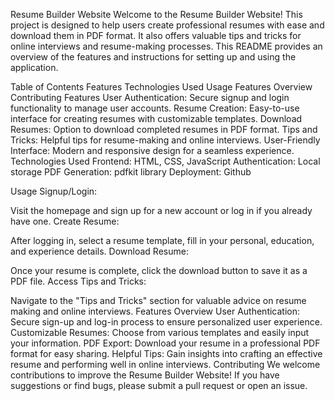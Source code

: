 Resume Builder Website
Welcome to the Resume Builder Website! This project is designed to help users create professional resumes with ease and download them in PDF format. It also offers valuable tips and tricks for online interviews and resume-making processes. This README provides an overview of the features and instructions for setting up and using the application.

Table of Contents
Features
Technologies Used
Usage
Features Overview
Contributing
Features
User Authentication: Secure signup and login functionality to manage user accounts.
Resume Creation: Easy-to-use interface for creating resumes with customizable templates.
Download Resumes: Option to download completed resumes in PDF format.
Tips and Tricks: Helpful tips for resume-making and online interviews.
User-Friendly Interface: Modern and responsive design for a seamless experience.
Technologies Used
Frontend: HTML, CSS, JavaScript
Authentication: Local storage
PDF Generation: pdfkit library
Deployment: Github

Usage
Signup/Login:

Visit the homepage and sign up for a new account or log in if you already have one.
Create Resume:

After logging in, select a resume template, fill in your personal, education, and experience details.
Download Resume:

Once your resume is complete, click the download button to save it as a PDF file.
Access Tips and Tricks:

Navigate to the "Tips and Tricks" section for valuable advice on resume making and online interviews.
Features Overview
User Authentication: Secure sign-up and log-in process to ensure personalized user experience.
Customizable Resumes: Choose from various templates and easily input your information.
PDF Export: Download your resume in a professional PDF format for easy sharing.
Helpful Tips: Gain insights into crafting an effective resume and performing well in online interviews.
Contributing
We welcome contributions to improve the Resume Builder Website! If you have suggestions or find bugs, please submit a pull request or open an issue.
